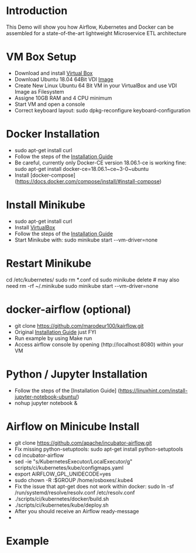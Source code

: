 # Introduction
This Demo will show you how Airflow, Kubernetes and Docker can be assembled for a state-of-the-art lightweight Microservice ETL architecture

# VM Box Setup
* Download and install [Virtual Box](https://www.virtualbox.org/)
* Download Ubuntu 18.04 64Bit VDI [Image](https://www.osboxes.org/)
* Create New Linux Ubuntu 64 Bit VM in your VirtualBox and use VDI Image as Filesystem
* Assigne 10GB RAM and 4 CPU minimum 
* Start VM and open a console
* Correct keyboard layout: sudo dpkg-reconfigure keyboard-configuration

# Docker Installation
* sudo apt-get install curl
* Follow the steps of the [Installation Guide](https://www.digitalocean.com/community/tutorials/how-to-install-and-use-docker-on-ubuntu-18-04)
* Be careful, currently only Docker-CE version 18.06.1-ce is working fine: 
    sudo apt-get install docker-ce=18.06.1~ce~3-0~ubuntu
* Install [docker-compose] (https://docs.docker.com/compose/install/#install-compose) 

# Install Minikube
* sudo apt-get install curl
* Install [VirtualBox](https://websiteforstudents.com/installing-virtualbox-5-2-ubuntu-17-04-17-10)
* Follow the steps of the [Installation Guide](https://computingforgeeks.com/how-to-install-minikube-on-ubuntu-18-04/)
* Start Minikube with: sudo minikube start --vm-driver=none

# Restart Minikube
cd /etc/kubernetes/
sudo rm *.conf
cd
sudo minikube delete # may also need rm -rf ~/.minikube
sudo minikube start --vm-driver=none

# docker-airflow (optional)
* git clone https://github.com/marodeur100/kairflow.git 
* Original [Installation Guide](https://github.com/puckel/docker-airflow) just FYI
* Run example by using Make run
* Access airflow console by opening (http://localhost:8080) within your VM

# Python / Jupyter Installation 
* Follow the steps of the [Installation Guide] (https://linuxhint.com/install-jupyter-notebook-ubuntu/)
* nohup jupyter notebook &

# Airflow on Minicube Install
* git clone https://github.com/apache/incubator-airflow.git
* Fix missing python-setuptools: sudo apt-get install python-setuptools
* cd incubator-airflow
* sed -ie "s/KubernetesExecutor/LocalExecutor/g" scripts/ci/kubernetes/kube/configmaps.yaml
* export AIRFLOW_GPL_UNIDECODE=yes
* sudo chown -R :$GROUP /home/osboxes/.kube4
* Fix the issue that apt-get does not work within docker: sudo ln -sf /run/systemd/resolve/resolv.conf /etc/resolv.conf
* ./scripts/ci/kubernetes/docker/build.sh
* ./scripts/ci/kubernetes/kube/deploy.sh
* After you should receive an Airflow ready-message
* 

# Example


